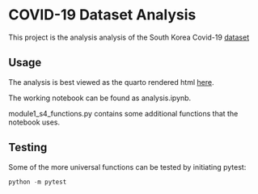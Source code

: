 # COVID-19 Dataset Analysis

This project is the analysis analysis of the South Korea Covid-19 [dataset](https://www.kaggle.com/kimjihoo/coronavirusdataset/)

## Usage

The analysis is best viewed as the quarto rendered html [here](https://gediminas-skvarnavicius.github.io/covid_19/).

The working notebook can be found as analysis.ipynb.

module1_s4_functions.py contains some additional functions that the notebook uses.

## Testing
Some of the more universal functions can be tested by initiating pytest:

```python
python -m pytest
```
